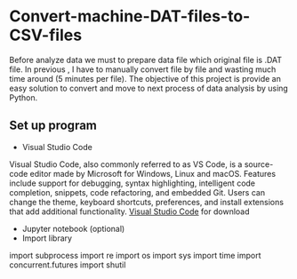 # Convert-machine-DAT-files-to-CSV-files
Before analyze data we must to prepare data file which original file is .DAT file. In previous , I have to manually convert file by file and wasting much time around (5 minutes per file). The objective of this project is provide an easy solution to convert and move to next process of data analysis by using Python.

## Set up program
* Visual Studio Code

Visual Studio Code, also commonly referred to as VS Code, is a source-code editor made by Microsoft for Windows, Linux and macOS. Features include support for debugging, syntax highlighting, intelligent code completion, snippets, code refactoring, and embedded Git. Users can change the theme, keyboard shortcuts, preferences, and install extensions that add additional functionality.
[Visual Studio Code](https://code.visualstudio.com/) for download

* Jupyter notebook (optional)
* Import library

import subprocess
import re
import os
import sys
import time
import concurrent.futures
import shutil
